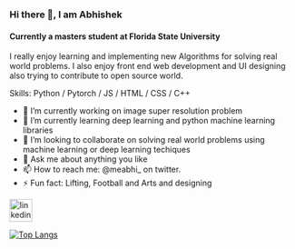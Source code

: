 
### Hi there 👋, I am Abhishek
#### Currently a masters student at Florida State University
I really enjoy learning and implementing new Algorithms for solving real world problems. I also enjoy front end web development and UI designing also trying to contribute to open source world.

Skills: Python / Pytorch / JS / HTML / CSS / C++ 

- 🔭 I’m currently working on image super resolution problem 
- 🌱 I’m currently learning deep learning and python machine learning libraries 
- 👯 I’m looking to collaborate on solving real world problems using machine learning or deep learning techiques 
- 💬 Ask me about anything you like  
- 📫 How to reach me: @meabhi_ on twitter. 
- ⚡ Fun fact: Lifting, Football and Arts and designing 


[<img src='https://cdn.jsdelivr.net/npm/simple-icons@3.0.1/icons/linkedin.svg' alt='linkedin' height='40'>](https://www.linkedin.com/in/abhishek256)  

[![Top Langs](https://github-readme-stats.vercel.app/api/top-langs/?username=abhishekprakash256)](https://github.com/anuraghazra/github-readme-stats)




